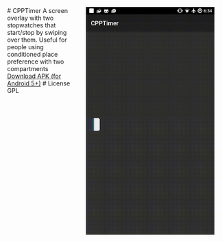 <img src="/preview.gif" width="300" align="right" alt="CPPTimer preview on CM14" hspace="20">
# CPPTimer
A screen overlay with two stopwatches that start/stop by swiping over them. Useful for people using conditioned place preference with two compartments
<a href="https://github.com/DarkionAvey/CPPTimer/blob/master/app/app-release.apk?raw=true">Download APK (for Android 5+)</a>
# License
GPL

